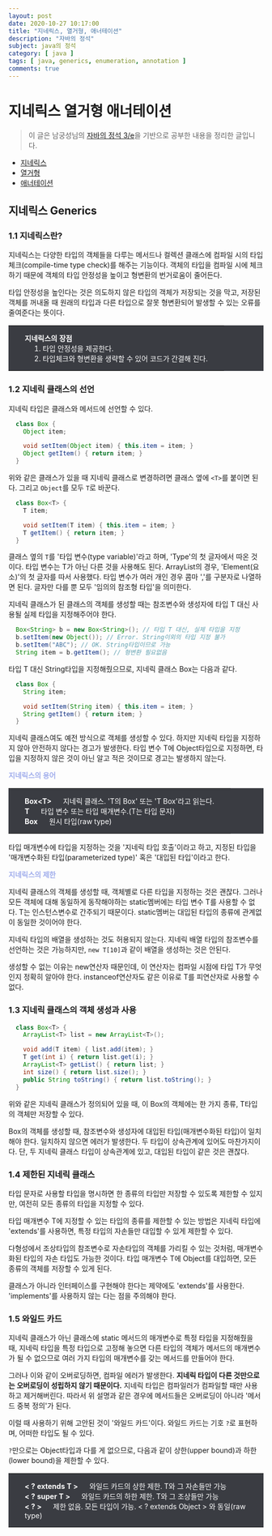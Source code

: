 ```yaml
---
layout: post
date: 2020-10-27 10:17:00
title: "지네릭스, 열거형, 애너테이션"
description: "자바의 정석"
subject: java의 정석
category: [ java ]
tags: [ java, generics, enumeration, annotation ]
comments: true
---
```


# 지네릭스 열거형 애너테이션

> 이 글은 남궁성님의 [자바의 정석 3/e](http://www.kyobobook.co.kr/product/detailViewKor.laf?mallGb=KOR&ejkGb=KOR&barcode=9788994492032)을 기반으로 공부한 내용을 정리한 글입니다.

+ [지네릭스](#지네릭스-Generics)
+ [열거형](#열거형-enums)
+ [애너테이션](#애너테이션-annotation)

## 지네릭스 Generics

### 1.1 지네릭스란?

지네릭스는 다양한 타입의 객체들을 다루는 메서드나 컬렉션 클래스에 컴파일 시의 타입 체크(compile-time type check)를 해주는 기능이다. 객체의 타입을 컴파일 시에 체크하기 때문에 객체의 타입 안정성을 높이고 형변환의 번거로움이 줄어든다.

타입 안정성을 높인다는 것은 의도하지 않은 타입의 객체가 저장되는 것을 막고, 저장된 객체를 꺼내올 때 원래의 타입과 다른 타입으로 잘못 형변환되어 발생할 수 있는 오류를 줄여준다는 뜻이다.

<table style="width:100%; background-color:#3a3c42; border:0; margin-bottom:16px;">
  <tr style="border:0">
    <td style="border:0; padding:14px; padding-left:32px; padding-right:32px; font-size:14px; color:white">
      <b>지네릭스의 장점</b><br/>
      &nbsp;&nbsp;&nbsp;&nbsp; 1. 타입 안정성을 제공한다.<br/>
      &nbsp;&nbsp;&nbsp;&nbsp; 2. 타입체크와 형변환을 생략할 수 있어 코드가 간결해 진다.
    </td>
  </tr>   
</table>

### 1.2 지네릭 클래스의 선언

지네릭 타입은 클래스와 메서드에 선언할 수 있다.

```JAVA
  class Box {
    Object item;

    void setItem(Object item) { this.item = item; }
    Object getItem() { return item; }
  }
```

위와 같은 클래스가 있을 때 지네릭 클래스로 변경하려면 클래스 옆에 `<T>`를 붙이면 된다. 그리고 `Object`를 모두 `T`로 바꾼다.

```JAVA
  class Box<T> {
    T item;

    void setItem(T item) { this.item = item; }
    T getItem() { return item; }
  }
```

클래스 옆의 `T`를 '타입 변수(type variable)'라고 하며, 'Type'의 첫 글자에서 따온 것이다. 타입 변수는 T가 아닌 다른 것을 사용해도 된다. ArrayList<E>의 경우, 'Element(요소)'의 첫 글자를 따서 사용했다. 타입 변수가 여러 개인 경우 콤마 ','를 구분자로 나열하면 된다. 글자만 다를 뿐 모두 '임의의 참조형 타입'을 의미한다.

지네릭 클래스가 된 클래스의 객체를 생성할 때는 참조변수와 생성자에 타입 T 대신 사용될 실제 타입을 지정해주어야 한다.

```JAVA
  Box<String> b = new Box<String>(); // 타입 T 대신, 실제 타입을 지정
  b.setItem(new Object()); // Error. String이외의 타입 지정 불가
  b.setItem("ABC"); // OK. String타입이므로 가능
  String item = b.getItem(); // 형변환 필요없음
```

타입 T 대신 String타입을 지정해줬으므로, 지네릭 클래스 Box<T>는 다음과 같다.

```JAVA
  class Box {
    String item;

    void setItem(String item) { this.item = item; }
    String getItem() { return item; }
  }
```

지네릭 클래스여도 예전 방식으로 객체를 생성할 수 있다. 하지만 지네릭 타입을 지정하지 않아 안전하지 않다는 경고가 발생한다. 타입 변수 T에 Object타입으로 지정하면, 타입을 지정하지 않은 것이 아닌 알고 적은 것이므로 경고는 발생하지 않는다.

<p style="color:#a0adec"><b>지네릭스의 용어</b></p>

<table style="width:100%; background-color:#3a3c42; border:0; margin-bottom:16px;">
  <tr style="border:0">
    <td style="border:0; padding:14px; padding-left:32px; padding-right:32px; font-size:14px; color:white">
      <b>Box&lt;T&gt;</b> &nbsp;&nbsp;&nbsp;&nbsp; 지네릭 클래스. 'T의 Box' 또는 'T Box'라고 읽는다.<br/>
      <b>T</b> &nbsp;&nbsp;&nbsp;&nbsp; 타입 변수 또는 타입 매개변수.(T는 타입 문자)<br/>
      <b>Box</b> &nbsp;&nbsp;&nbsp;&nbsp; 원시 타입(raw type)<br/>
    </td>
  </tr>   
</table>

타입 매개변수에 타입을 지정하는 것을 '지네릭 타입 호출'이라고 하고, 지정된 타입을 '매개변수화된 타입(parameterized type)' 혹은 '대입된 타입'이라고 한다.

<p style="color:#a0adec"><b>지네릭스의 제한</b></p>

지네릭 클래스의 객체를 생성할 때, 객체별로 다른 타입을 지정하는 것은 괜찮다. 그러나 모든 객체에 대해 동일하게 동작해야하는 static멤버에는 타입 변수 T를 사용할 수 없다. T는 인스턴스변수로 간주되기 때문이다. static멤버는 대입된 타입의 종류에 관계없이 동일한 것이어야 한다.

지네릭 타입의 배열을 생성하는 것도 허용되지 않는다. 지네릭 배열 타입의 참조변수를 선언하는 것은 가능하지만, `new T[10]`과 같이 배열을 생성하는 것은 안된다.

생성할 수 없는 이유는 new연산자 때문인데, 이 연산자는 컴파일 시점에 타입 T가 무엇인지 정확히 알아야 한다. instanceof연산자도 같은 이유로 T를 피연산자로 사용할 수 없다.

### 1.3 지네릭 클래스의 객체 생성과 사용

```JAVA
  class Box<T> {
    ArrayList<T> list = new ArrayList<T>();

    void add(T item) { list.add(item); }
    T get(int i) { return list.get(i); }
    ArrayList<T> getList() { return list; }
    int size() { return list.size(); }
    public String toString() { return list.toString(); }
  }
```

위와 같은 지네릭 클래스가 정의되어 있을 때, 이 Box<T>의 객체에는 한 가지 종류, T타입의 객체만 저장할 수 있다.

Box<T>의 객체를 생성할 때, 참조변수와 생성자에 대입된 타입(매개변수화된 타입)이 일치해야 한다. 일치하지 않으면 에러가 발생한다. 두 타입이 상속관계에 있어도 마찬가지이다. 단, 두 지네릭 클래스 타입이 상속관계에 있고, 대입된 타입이 같은 것은 괜찮다.

### 1.4 제한된 지네릭 클래스

타입 문자로 사용할 타입을 명시하면 한 종류의 타입만 저장할 수 있도록 제한할 수 있지만, 여전히 모든 종류의 타입을 지정할 수 있다.

타입 매개변수 T에 지정할 수 있는 타입의 종류를 제한할 수 있는 방법은 지네릭 타입에 'extends'를 사용하면, 특정 타입의 자손들만 대입할 수 있게 제한할 수 있다.

다형성에서 조상타입의 참조변수로 자손타입의 객체를 가리킬 수 있는 것처럼, 매개변수화된 타입의 자손 타입도 가능한 것이다. 타입 매개변수 T에 Object를 대입하면, 모든 종류의 객체를 저장할 수 있게 된다.

클래스가 아니라 인터페이스를 구현해야 한다는 제약에도 'extends'를 사용한다. 'implements'를 사용하지 않는 다는 점을 주의해야 한다.

### 1.5 와일드 카드

지네릭 클래스가 아닌 클래스에 static 메서드의 매개변수로 특정 타입을 지정해줬을 때, 지네릭 타입을 특정 타입으로 고정해 놓으면 다른 타입의 객체가 메서드의 매개변수가 될 수 없으므로 여러 가지 타입의 매개변수를 갖는 메서드를 만들어야 한다.

그러나 이와 같이 오버로딩하면, 컴파일 에러가 발생한다. <b>지네릭 타입이 다른 것만으로는 오버로딩이 성립하지 않기 때문이다.</b> 지네릭 타입은 컴파일러가 컴파일할 때만 사용하고 제거해버린다. 따라서 위 설명과 같은 경우에 메서드들은 오버로딩이 아니라 '메서드 중복 정의'가 된다.

이럴 때 사용하기 위해 고안된 것이 '와일드 카드'이다. 와일드 카드는 기호 `?`로 표현하며, 어떠한 타입도 될 수 있다.

`?`만으로는 Object타입과 다를 게 없으므로, 다음과 같이 상한(upper bound)과 하한(lower bound)을 제한할 수 있다.

<table style="width:100%; background-color:#3a3c42; border:0; margin-bottom:16px;">
  <tr style="border:0">
    <td style="border:0; padding:14px; padding-left:32px; padding-right:32px; font-size:14px; color:white">
      <b> &lt; ? extends T &gt; </b> &nbsp;&nbsp;&nbsp;&nbsp; 와일드 카드의 상한 제한. T와 그 자손들만 가능<br/>
      <b> &lt; ? super T &gt; </b> &nbsp;&nbsp;&nbsp;&nbsp; 와일드 카드의 하한 제한. T와 그 조상들만 가능<br/>
      <b> &lt; ? &gt; </b> &nbsp;&nbsp;&nbsp;&nbsp; 제한 없음. 모든 타입이 가능. &#60; ? extends Object &#62; 와 동일(raw type)
    </td>
  </tr>   
</table>
